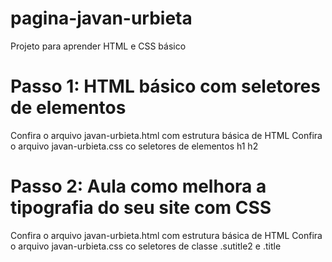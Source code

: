 # pagina-javan-urbieta
Projeto para aprender HTML  e CSS básico

# Passo 1: HTML básico com seletores de elementos
Confira o arquivo javan-urbieta.html com estrutura básica de HTML
Confira o arquivo javan-urbieta.css co seletores de elementos h1 h2

# Passo 2: Aula como melhora a tipografia do seu site com CSS
Confira o arquivo javan-urbieta.html com estrutura básica de HTML
Confira o arquivo javan-urbieta.css co seletores de classe .sutitle2 e .title